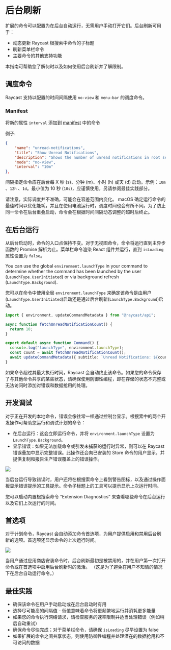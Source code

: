 # 后台刷新

扩展的命令可以配置为在后台自动运行，无需用户手动打开它们。后台刷新可用于：

* 动态更新 Raycast 根搜索中命令的子标题
* 刷新菜单栏命令
* 主要命令的其他支持功能

本指南可帮助您了解何时以及如何使用后台刷新并了解限制。

## 调度命令

Raycast 支持以配置的时间间隔使用 `no-view` 和 `menu-bar` 的调度命令。

### Manifest

将新的属性 `interval`  添加到 [manifest](../manifest.md#command-properties) 中的命令

例子:

```json
{
    "name": "unread-notifications",
    "title": "Show Unread Notifications",
    "description": "Shows the number of unread notifications in root search",
    "mode": "no-view",
    "interval": "10m"
},
```

间隔指定命令应在后台每 X 秒 (s)、分钟 (m)、小时 (h) 或天 (d) 启动。示例：`10m` 、`12h` 、`1d`。最小值为 10 秒 (`10s`)，应谨慎使用，另请参阅最佳实践部分。

请注意，实际调度并不准确，可能会在容差范围内变化。 macOS 确定运行命令的最佳时间以优化能耗，并且在使用电池运行时，调度时间也会有所不同。为了防止同一命令在后台重叠启动，命令会在根据时间间隔动态调整的超时后终止。

## 在后台运行

从后台启动时，命令的入口点保持不变。对于无视图命令，命令将运行直到主异步函数的 Promise 解析为止。菜单栏命令渲染 React 组件并运行，直到 `isLoading` 属性设置为 `false`。

You can use the global `environment.launchType` in your command to determine whether the command has been launched by the user (`LaunchType.UserInitiated`) or via background refresh (`LaunchType.Background`).

您可以在命令中使用全局 `environment.launchType` 来确定该命令是由用户(`LaunchType.UserInitiated`)启动还是通过后台刷新(`LaunchType.Background`)启动。

```typescript
import { environment, updateCommandMetadata } from "@raycast/api";

async function fetchUnreadNotificationCount() {
  return 10;
}

export default async function Command() {
  console.log("launchType", environment.launchType);
  const count = await fetchUnreadNotificationCount();
  await updateCommandMetadata({ subtitle: `Unread Notifications: ${count}` });
}
```

如果命令超过其最大执行时间，Raycast 会自动终止该命令。如果您的命令保存了与其他命令共享的某些状态，请确保使用防御性编程，即在存储的状态不完整或无法访问时添加对错误和数据抢用的处理。

## 开发调试

对于正在开发的本地命令，错误会像往常一样通过控制台显示。根搜索中的两个开发操作可帮助您运行和调试计划的命令：

* 在后台运行：这会立即运行命令，并将 `environment.launchType` 设置为`LaunchType.Background`。
* 显示错误：如果无法加载命令或引发未捕获的运行时异常，则可以在 Raycast 错误叠加中显示完整错误。此操作还会向已安装的 Store 命令的用户显示，并提供复制和报告生产错误覆盖上的错误操作。

![](../../.gitbook/assets/background-refresh-error.png)

当后台运行导致错误时，用户还将在根搜索命令上看到警告图标，以及通过操作面板显示错误提示的工具提示。命令子标题上的工具可以提示显示上次运行时间。

您可以启动内置根搜索命令 “Extension Diagnostics” 来查看哪些命令在后台运行以及它们上次运行的时间。

## 首选项

对于计划命令，Raycast 会自动添加命令首选项，为用户提供启用和禁用后台刷新的选项。首选项还显示命令的上次运行时间。

![](../../.gitbook/assets/background-refresh-preferences.png)

当用户通过应用商店安装命令时，后台刷新最初是被禁用的，并在用户第一次打开命令或在首选项中启用后台刷新时的激活。 （这是为了避免在用户不知情的情况下在后台自动运行命令。）

## 最佳实践

* 确保该命令在用户手动启动或在后台启动时有用
* 选择尽可能高的间隔值 - 低值意味着命令将更频繁地运行并消耗更多能量
* 如果您的命令执行网络请求，请检查服务的速率限制并适当处理错误（例如稍后自动重试）
* 确保命令尽快完成；对于菜单栏命令，请确保 `isLoading` 尽早设置为 false
* 如果扩展的命令之间共享状态，则使用防御性编程并处理潜在的数据抢用和不可访问的数据
